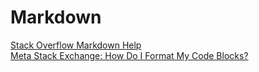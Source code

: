 # Markdown  

[Stack Overflow Markdown Help](https://stackoverflow.com/editing-help)  
[Meta Stack Exchange: How Do I Format My Code Blocks?](https://meta.stackexchange.com/questions/22186/how-do-i-format-my-code-blocks)  

